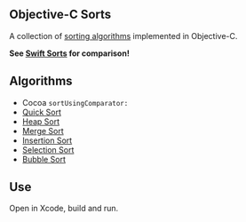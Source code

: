 ## Objective-C Sorts

A collection of [sorting algorithms](http://xkcd.com/1185/) implemented in Objective-C.

**See [Swift Sorts](https://github.com/jessesquires/swift-sorts) for comparison!**

## Algorithms

* Cocoa `sortUsingComparator:`
* [Quick Sort](http://en.wikipedia.org/wiki/Quicksort)
* [Heap Sort](http://en.wikipedia.org/wiki/Heapsort)
* [Merge Sort](http://en.wikipedia.org/wiki/Merge_sort)
* [Insertion Sort](http://en.wikipedia.org/wiki/Insertion_sort)
* [Selection Sort](http://en.wikipedia.org/wiki/Selection_sort)
* [Bubble Sort](http://en.wikipedia.org/wiki/Bubble_sort)

## Use

Open in Xcode, build and run.
